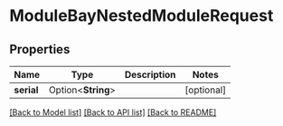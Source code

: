 # ModuleBayNestedModuleRequest

## Properties

Name | Type | Description | Notes
------------ | ------------- | ------------- | -------------
**serial** | Option<**String**> |  | [optional]

[[Back to Model list]](../README.md#documentation-for-models) [[Back to API list]](../README.md#documentation-for-api-endpoints) [[Back to README]](../README.md)


